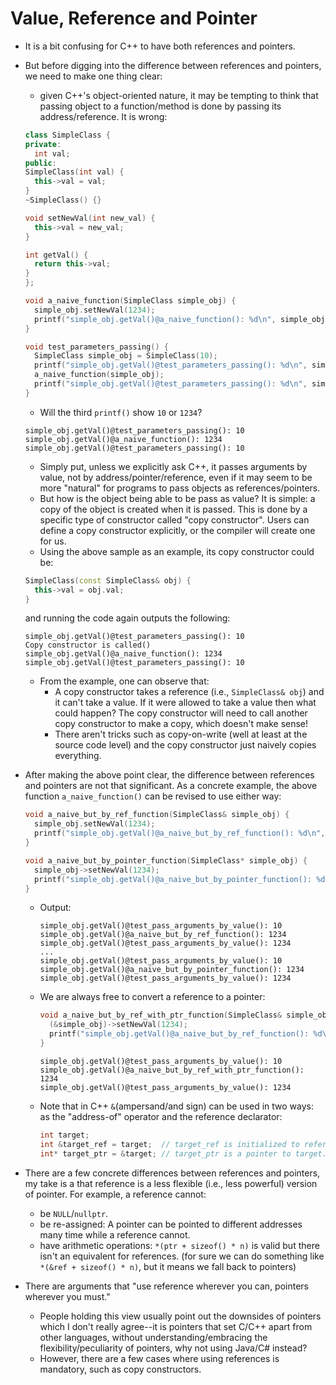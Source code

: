 # Value, Reference and Pointer

* It is a bit confusing for C++ to have both references and pointers.

* But before digging into the difference between references and pointers, we need to make one thing clear:
  * given C++'s object-oriented nature, it may be tempting to think that passing object to a function/method is done
  by passing its address/reference. It is wrong:
  ```C++
  class SimpleClass {
  private:
    int val;
  public:
  SimpleClass(int val) {
    this->val = val;  
  }
  ~SimpleClass() {}

  void setNewVal(int new_val) {
    this->val = new_val;
  }

  int getVal() {
    return this->val;
  }
  };

  void a_naive_function(SimpleClass simple_obj) {
    simple_obj.setNewVal(1234);
    printf("simple_obj.getVal()@a_naive_function(): %d\n", simple_obj.getVal());
  }

  void test_parameters_passing() {
    SimpleClass simple_obj = SimpleClass(10);
    printf("simple_obj.getVal()@test_parameters_passing(): %d\n", simple_obj.getVal());
    a_naive_function(simple_obj);
    printf("simple_obj.getVal()@test_parameters_passing(): %d\n", simple_obj.getVal());
  }
  ```
  * Will the third `printf()` show `10` or `1234`?
  ```
  simple_obj.getVal()@test_parameters_passing(): 10
  simple_obj.getVal()@a_naive_function(): 1234
  simple_obj.getVal()@test_parameters_passing(): 10
  ```
  * Simply put, unless we explicitly ask C++, it passes arguments by value, not by address/pointer/reference, even if
  it may seem to be more "natural" for programs to pass objects as references/pointers.
  * But how is the object being able to be pass as value? It is simple: a copy of the object is created when it is 
  passed. This is done by a specific type of constructor called "copy constructor". Users can define a copy
  constructor explicitly, or the compiler will create one for us.
  * Using the above sample as an example, its copy constructor could be:
  ```C++
  SimpleClass(const SimpleClass& obj) {
    this->val = obj.val;
  }
  ```
  and running the code again outputs the following:
  ```
  simple_obj.getVal()@test_parameters_passing(): 10
  Copy constructor is called()
  simple_obj.getVal()@a_naive_function(): 1234
  simple_obj.getVal()@test_parameters_passing(): 10
  ```
  * From the example, one can observe that:
    * A copy constructor takes a reference (i.e., `SimpleClass& obj`) and it can't take a value. If it were
    allowed to take a value then what could happen? The copy constructor will need to call another copy constructor to
    make a copy, which doesn't make sense!
    * There aren't tricks such as copy-on-write (well at least at the source code level) and the copy constructor
    just naively copies everything.

* After making the above point clear, the difference between references and pointers are not that significant. As
a concrete example, the above function `a_naive_function()` can be revised to use either way:
  ```C++
  void a_naive_but_by_ref_function(SimpleClass& simple_obj) {
    simple_obj.setNewVal(1234);
    printf("simple_obj.getVal()@a_naive_but_by_ref_function(): %d\n", simple_obj.getVal());
  }

  void a_naive_but_by_pointer_function(SimpleClass* simple_obj) {
    simple_obj->setNewVal(1234);
    printf("simple_obj.getVal()@a_naive_but_by_pointer_function(): %d\n", simple_obj->getVal());
  }
  ```
  * Output:
    ```
    simple_obj.getVal()@test_pass_arguments_by_value(): 10
    simple_obj.getVal()@a_naive_but_by_ref_function(): 1234
    simple_obj.getVal()@test_pass_arguments_by_value(): 1234
    ...
    simple_obj.getVal()@test_pass_arguments_by_value(): 10
    simple_obj.getVal()@a_naive_but_by_pointer_function(): 1234
    simple_obj.getVal()@test_pass_arguments_by_value(): 1234
    ```
  * We are always free to convert a reference to a pointer:
    ```C++
    void a_naive_but_by_ref_with_ptr_function(SimpleClass& simple_obj) {
      (&simple_obj)->setNewVal(1234);
      printf("simple_obj.getVal()@a_naive_but_by_ref_function(): %d\n", (&simple_obj)->getVal());
    }
    ```
    ```
    simple_obj.getVal()@test_pass_arguments_by_value(): 10
    simple_obj.getVal()@a_naive_but_by_ref_with_ptr_function(): 1234
    simple_obj.getVal()@test_pass_arguments_by_value(): 1234
    ```
  * Note that in C++ `&`(ampersand/and sign) can be used in two ways: as the "address-of" operator and the reference declarator:
    ```C++
    int target;
    int &target_ref = target;  // target_ref is initialized to refer to target. That is, it is a reference to target.
    int* target_ptr = &target; // target_ptr is a pointer to target. That is, target_ptr stores the address of target.
    ````

* There are a few concrete differences between references and pointers, my take is a that reference is a less
flexible (i.e., less powerful) version of pointer. For example, a reference cannot:
  * be `NULL`/`nullptr`.
  * be re-assigned: A pointer can be pointed to different addresses many time while a reference cannot.
  * have arithmetic operations: `*(ptr + sizeof() * n)` is valid but there isn't an equivalent for references.
  (for sure we can do something like `*(&ref + sizeof() * n)`, but it means we fall back to pointers)


* There are arguments that "use reference wherever you can, pointers wherever you must."
  * People holding this view usually point out the downsides of pointers which I don't really agree--it is pointers
  that set C/C++ apart from other languages, without understanding/embracing the flexibility/peculiarity of
  pointers, why not using Java/C# instead?
  * However, there are a few cases where using references is mandatory, such as copy constructors.